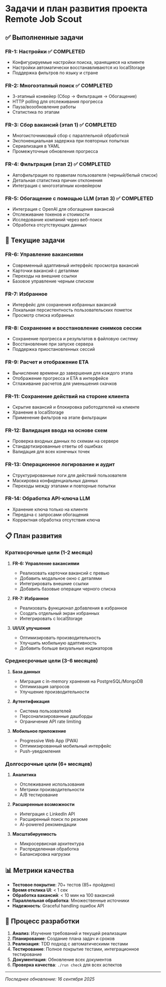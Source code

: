 # Задачи и план развития проекта Remote Job Scout

## ✅ Выполненные задачи

### FR-1: Настройки ✅ COMPLETED

- Конфигурируемые настройки поиска, хранящиеся на клиенте
- Настройки автоматически восстанавливаются из localStorage
- Поддержка фильтров по языку и стране

### FR-2: Многоэтапный поиск ✅ COMPLETED

- 3-этапный конвейер (Сбор → Фильтрация → Обогащение)
- HTTP polling для отслеживания прогресса
- Пауза/возобновление работы
- Статистика по этапам

### FR-3: Сбор вакансий (этап 1) ✅ COMPLETED

- Многоисточниковый сбор с параллельной обработкой
- Экспоненциальная задержка при повторных попытках
- Сериализация в YAML
- Промежуточные обновления прогресса

### FR-4: Фильтрация (этап 2) ✅ COMPLETED

- Автофильтрация по правилам пользователя (черный/белый список)
- Детальная статистика причин отклонения
- Интеграция с многоэтапным конвейером

### FR-5: Обогащение с помощью LLM (этап 3) ✅ COMPLETED

- Интеграция с OpenAI для обогащения вакансий
- Отслеживание токенов и стоимости
- Исследование компаний через веб-поиск
- Обработка отсутствующих данных

## 🚧 Текущие задачи

### FR-6: Управление вакансиями

- Современный адаптивный интерфейс просмотра вакансий
- Карточки вакансий с деталями
- Переходы на внешние ссылки
- Базовое управление черным списком

### FR-7: Избранное

- Интерфейс для сохранения избранных вакансий
- Локальная персистентность пользовательских пометок
- Просмотр списка избранных

### FR-8: Сохранение и восстановление снимков сессии

- Сохранение прогресса и результатов в файловую систему
- Восстановление при запуске сервера
- Поддержка приостановленных сессий

### FR-9: Расчет и отображение ETA

- Вычисление времени до завершения для каждого этапа
- Отображение прогресса и ETA в интерфейсе
- Сглаживание расчетов для уменьшения скачков

### FR-11: Сохранение действий на стороне клиента

- Скрытие вакансий и блокировка работодателей на клиенте
- Хранение в localStorage
- Применение фильтров на этапе фильтрации

### FR-12: Валидация ввода на основе схем

- Проверка входных данных по схемам на сервере
- Стандартизированные ответы об ошибках
- Валидация для всех конечных точек

### FR-13: Операционное логирование и аудит

- Структурированные логи для действий пользователя
- Маскировка конфиденциальных данных
- Переходы между этапами и повторные попытки

### FR-14: Обработка API-ключа LLM

- Хранение ключа только на клиенте
- Передача с запросами обогащения
- Корректная обработка отсутствия ключа

## 📋 План развития

### Краткосрочные цели (1-2 месяца)

1. **FR-6: Управление вакансиями**
   - Реализовать карточки вакансий с превью
   - Добавить модальное окно с деталями
   - Интегрировать внешние ссылки
   - Добавить базовые операции черного списка

2. **FR-7: Избранное**
   - Реализовать функционал добавления в избранное
   - Создать отдельный экран избранных
   - Интегрировать с localStorage

3. **UI/UX улучшения**
   - Оптимизировать производительность
   - Улучшить мобильную адаптивность
   - Добавить больше визуальных индикаторов

### Среднесрочные цели (3-6 месяцев)

1. **База данных**
   - Миграция с in-memory хранения на PostgreSQL/MongoDB
   - Оптимизация запросов
   - Улучшение производительности

2. **Аутентификация**
   - Система пользователей
   - Персонализированные дашборды
   - Ограничение API rate limiting

3. **Мобильное приложение**
   - Progressive Web App (PWA)
   - Оптимизированный мобильный интерфейс
   - Push-уведомления

### Долгосрочные цели (6+ месяцев)

1. **Аналитика**
   - Отслеживание использования
   - Метрики производительности
   - A/B тестирование

2. **Расширенные возможности**
   - Интеграция с LinkedIn API
   - Расширенный поиск по резюме
   - AI-powered рекомендации

3. **Масштабируемость**
   - Микросервисная архитектура
   - Распределенная обработка
   - Балансировка нагрузки

## 📊 Метрики качества

- **Тестовое покрытие**: 70+ тестов (85+ пройдено)
- **Время отклика UI**: < 1 сек
- **Обработка вакансий**: < 10 мин на 100 вакансий
- **Параллельная обработка**: Множественные источники
- **Надежность**: Graceful handling ошибок API

## 🔄 Процесс разработки

1. **Анализ**: Изучение требований и текущей реализации
2. **Планирование**: Создание плана задач и сроков
3. **Реализация**: TDD подход с автоматическими тестами
4. **Тестирование**: Полное покрытие тестами, интеграционное тестирование
5. **Документация**: Обновление всех документов
6. **Проверка качества**: `./run check` для всех аспектов

---

_Последнее обновление: 16 сентября 2025_
